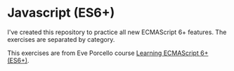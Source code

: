# Javascript (ES6+)
I've created this repository to practice all new ECMAScript 6+ features.
The exercises are separated by category.

This exercises are from Eve Porcello course [Learning ECMAScript 6+ (ES6+)](https://www.linkedin.com/learning/certificates/68da42bede7b2c75a3b093535f4f91ee8b4599d2824ad79840e7a82c5a516199).